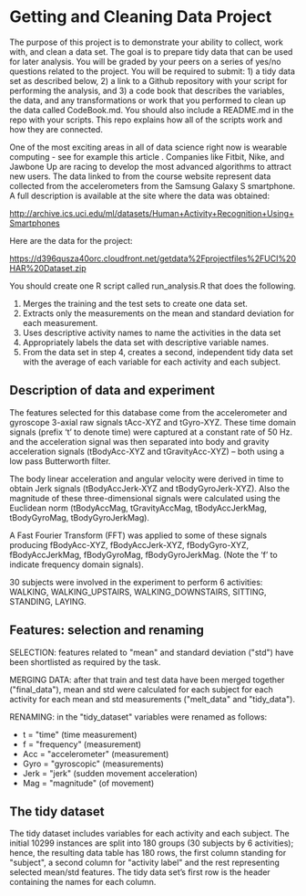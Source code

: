 # Getting and Cleaning Data Project
The purpose of this project is to demonstrate your ability to collect, work with, and clean a data set. The goal is to prepare tidy data that can be used for later analysis. You will be graded by your peers on a series of yes/no questions related to the project. You will be required to submit: 1) a tidy data set as described below, 2) a link to a Github repository with your script for performing the analysis, and 3) a code book that describes the variables, the data, and any transformations or work that you performed to clean up the data called CodeBook.md. You should also include a README.md in the repo with your scripts. This repo explains how all of the scripts work and how they are connected.

One of the most exciting areas in all of data science right now is wearable computing - see for example this article . Companies like Fitbit, Nike, and Jawbone Up are racing to develop the most advanced algorithms to attract new users. The data linked to from the course website represent data collected from the accelerometers from the Samsung Galaxy S smartphone. A full description is available at the site where the data was obtained:

http://archive.ics.uci.edu/ml/datasets/Human+Activity+Recognition+Using+Smartphones

Here are the data for the project:

https://d396qusza40orc.cloudfront.net/getdata%2Fprojectfiles%2FUCI%20HAR%20Dataset.zip

You should create one R script called run_analysis.R that does the following.

1. Merges the training and the test sets to create one data set.
2. Extracts only the measurements on the mean and standard deviation for each measurement.
3. Uses descriptive activity names to name the activities in the data set
4. Appropriately labels the data set with descriptive variable names.
5. From the data set in step 4, creates a second, independent tidy data set with the average of each variable for each activity and each subject.

## Description of data and experiment
The features selected for this database come from the accelerometer and gyroscope 3-axial raw signals tAcc-XYZ and tGyro-XYZ. These time domain signals (prefix ‘t’ to denote time) were captured at a constant rate of 50 Hz. and the acceleration signal was then separated into body and gravity acceleration signals (tBodyAcc-XYZ and tGravityAcc-XYZ) – both using a low pass Butterworth filter.

The body linear acceleration and angular velocity were derived in time to obtain Jerk signals (tBodyAccJerk-XYZ and tBodyGyroJerk-XYZ). Also the magnitude of these three-dimensional signals were calculated using the Euclidean norm (tBodyAccMag, tGravityAccMag, tBodyAccJerkMag, tBodyGyroMag, tBodyGyroJerkMag).

A Fast Fourier Transform (FFT) was applied to some of these signals producing fBodyAcc-XYZ, fBodyAccJerk-XYZ, fBodyGyro-XYZ, fBodyAccJerkMag, fBodyGyroMag, fBodyGyroJerkMag. (Note the ‘f’ to indicate frequency domain signals).

30 subjects were involved in the experiment to perform 6 activities: WALKING, WALKING_UPSTAIRS, WALKING_DOWNSTAIRS, SITTING, STANDING, LAYING.

## Features: selection and renaming
SELECTION: features related to "mean" and standard deviation ("std") have been shortlisted as required by the task. 

MERGING DATA: after that train and test data have been merged together ("final_data"), mean and std were calculated for each subject for each activity for each mean and std measurements ("melt_data" and "tidy_data"). 

RENAMING: in the "tidy_dataset" variables were renamed as follows:
* t = "time" (time measurement)
* f = "frequency" (measurement)
* Acc = "accelerometer" (measurement)
* Gyro = "gyroscopic" (measurements)
* Jerk = "jerk" (sudden movement acceleration)
* Mag = "magnitude" (of movement)

## The tidy dataset
The tidy dataset includes variables for each activity and each subject. The initial 10299 instances are split into 180 groups (30 subjects by 6 activities); hence, the resulting data table has 180 rows, the first column standing for "subject", a second column for "activity label" and the rest representing selected mean/std features. The tidy data set’s first row is the header containing the names for each column.
